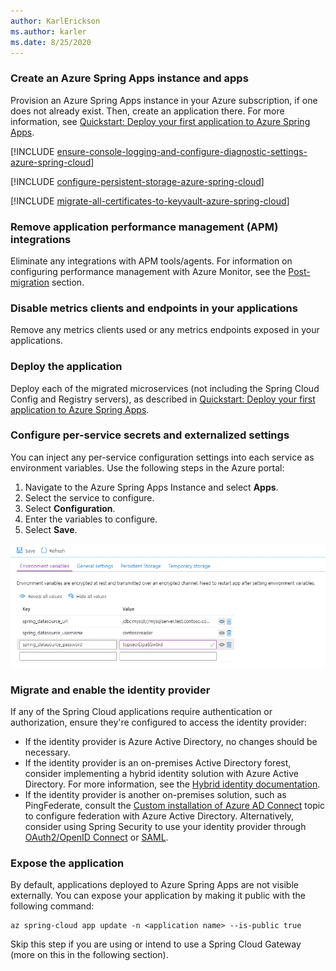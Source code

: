 ```yaml
---
author: KarlErickson
ms.author: karler
ms.date: 8/25/2020
---
```


### Create an Azure Spring Apps instance and apps

Provision an Azure Spring Apps instance in your Azure subscription, if one does not already exist. Then, create an application there. For more information, see [Quickstart: Deploy your first application to Azure Spring Apps](/azure/spring-apps/quickstart).

[!INCLUDE [ensure-console-logging-and-configure-diagnostic-settings-azure-spring-cloud](ensure-console-logging-and-configure-diagnostic-settings-azure-spring-cloud.md)]

[!INCLUDE [configure-persistent-storage-azure-spring-cloud](configure-persistent-storage-azure-spring-cloud.md)]

[!INCLUDE [migrate-all-certificates-to-keyvault-azure-spring-cloud](migrate-all-certificates-to-keyvault-azure-spring-cloud.md)]

### Remove application performance management (APM) integrations

Eliminate any integrations with APM tools/agents. For information on configuring performance management with Azure Monitor, see the [Post-migration](#post-migration) section.

### Disable metrics clients and endpoints in your applications

Remove any metrics clients used or any metrics endpoints exposed in your applications.

### Deploy the application

Deploy each of the migrated microservices (not including the Spring Cloud Config and Registry servers), as described in [Quickstart: Deploy your first application to Azure Spring Apps](/azure/spring-apps/quickstart).

### Configure per-service secrets and externalized settings

You can inject any per-service configuration settings into each service as environment variables. Use the following steps in the Azure portal:

1. Navigate to the Azure Spring Apps Instance and select **Apps**.
1. Select the service to configure.
1. Select **Configuration**.
1. Enter the variables to configure.
1. Select **Save**.

![Spring Cloud App Configuration Settings](../media/migrate-spring-cloud-to-azure-spring-cloud/spring-cloud-app-configuration-settings.png)

### Migrate and enable the identity provider

If any of the Spring Cloud applications require authentication or authorization, ensure they're configured to access the identity provider:

* If the identity provider is Azure Active Directory, no changes should be necessary.
* If the identity provider is an on-premises Active Directory forest, consider implementing a hybrid identity solution with Azure Active Directory. For more information, see the [Hybrid identity documentation](/azure/active-directory/hybrid/).
* If the identity provider is another on-premises solution, such as PingFederate, consult the [Custom installation of Azure AD Connect](/azure/active-directory/hybrid/how-to-connect-install-custom) topic to configure federation with Azure Active Directory. Alternatively, consider using Spring Security to use your identity provider through [OAuth2/OpenID Connect](https://docs.spring.io/spring-security/reference/index.html) or [SAML](https://docs.spring.io/spring-security/reference/index.html).

### Expose the application

By default, applications deployed to Azure Spring Apps are not visible externally. You can expose your application by making it public with the following command:

```azurecli
az spring-cloud app update -n <application name> --is-public true
```

Skip this step if you are using or intend to use a Spring Cloud Gateway (more on this in the following section).
